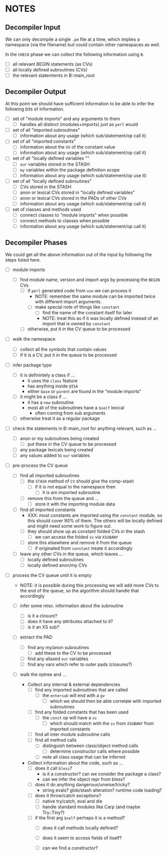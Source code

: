 <!----------------------------------------------------------------------------->
# NOTES
<!----------------------------------------------------------------------------->

## Decompiler Input

We can only decompile a single `.pm` file at a time, which implies a namespace
(via the filename) but could contain other namespaces as well.

In the `CHECK` phase we can collect the following information using `B`.

- [ ] all relevant BEGIN statements (as CVs)
- [ ] all locally defined subroutines (CVs)
- [ ] the relevant statemtents in B::main_root

## Decompiler Output

At this point we should have sufficient information to be able to infer the
following bits of information.

- [ ] set of "module imports" and any arguments to them
    - [ ] handles all distinct (modules+imports) just as `perl` would
- [ ] set of all "imported subroutines"
    - [ ] information about any usage (which sub/statement/op call it)
- [ ] set of all "imported constants"
    - [ ] information about the `SV` of the constant value
    - [ ] information about any usage (which sub/statement/op call it)
- [ ] set of all "locally defined variables ""
    - [ ] `our` variables stored in the STASH
    - [ ] `my` variables within the package definition scope
    - [ ] information about any usage (which sub/statement/op use it)
- [ ] set of all "locally defined subroutines"
    - [ ] CVs stored in the STASH
    - [ ] anon or lexical CVs stored in "locally defined variables"
    - [ ] anon or lexical CVs stored in the PADs of other CVs
    - [ ] information about any usage (which sub/statement/op call it)
- [ ] set of classes and methods used
    - [ ] connect classes to "module imports" when possible
    - [ ] connect methods to classes when possible
    - [ ] information about any usage (which sub/statement/op call it)

## Decompiler Phases

We could get all the above information out of the input by following the
steps listed here.

- [ ] module imports
    - [ ] find module name, version and import args by processing the `BEGIN` CVs
        - [ ] if `perl` generated code from `use` we can process it
            - NOTE: remember the same module can be imported twice with
                    different import arguments.
            - [ ] make special note of things like `constant`
                - [ ] find the name of the constant itself for later
                - NOTE: treat this as if it was locally defined instead of
                        an import that is owned by `constant`
        - [ ] otherwise, put it in the CV queue to be processed

- [ ] walk the namespace
    - [ ] collect all the symbols that contain values
    - [ ] if it is a CV, put it in the queue to be processed

- [ ] infer package type
    - [ ] it is definintely a class if ...
        - it uses the `class` feature
        - has anything inside `@ISA`
        - either `base` or `parent` are found in the "module imports"
    - [ ] it might be a class if ...
        - it has a `new` subroutine
        - most all of the subroutines have a `$self` lexical
            - often coming from sub arguments
    - [ ] otherwise treat it as a regular package

- [ ] check the statements in B::main_root for anything relevant, such as ...
    - [ ] anon or my subroutines being created
        - [ ] put these in the CV queue to be processed
    - [ ] any package lexicals being created
    - [ ] any values added to `our` variables

- [ ] pre-process the CV queue
    - [ ] find all imported subroutines
        - [ ] the `STASH` method of `CV` should give the comp-stash
            - [ ] if it is not equal to the namespace then
                - [ ] it is am imported subroutine
        - [ ] remove this from the queue and ...
            - [ ] store it with the importing module data
    - [ ] find all imported constants
        - XXX: most constants are imported using the `constant` module, so
               this should cover 90% of them. The others will be locally defined
               and might need some work to figure out.
        - [ ] they should show up as constant folded CVs in the stash
            - [ ] we can access the folded `sv` via `XSUBANY`
        - [ ] store this elsewhere and remove it from the queue
            - [ ] if originated from `constant` treate it accordingly
    - [ ] leave any other CVs in the queue, which leaves ...
        - [ ] locally defined subroutines
        - [ ] locally defined anon/my CVs

- [ ] process the CV queue until it is empty
    - NOTE: it is possible during this processing we will add more CVs to the
            end of the queue, so the algorithm should handle that accordingly

    - [ ] infer some misc. information about the subroutine
        - [ ] is it a closure?
        - [ ] does it have any attributes attached to it?
        - [ ] is it an XS sub?

    - [ ] extract the PAD
        - [ ] find any my/anon subroutines
            - [ ] add these to the CV to be processed
        - [ ] find any aliased `our` variables
        - [ ] find any vars which refer to outer pads (closures?)

    - [ ] walk the optree and ...

        - Collect any internal & external dependencies
            - [ ] find any imported subroutines that are called
                - [ ] the `entersub` will end with a `gv`
                    - [ ] which we should then be able correlate with imported subroutines
            - [ ] find any folded constants that has been used
                - [ ] the `const` op will have a `sv`
                    - [ ] which should match with the `sv` from `XSUBANY` from imported constants
            - [ ] find all inter module subroutine calls
            - [ ] find all method calls
                - [ ] distinguish between class/object method calls
                    - [ ] determine constructor calls where possible
                - [ ] note all class usage that can be inferred

        - Collect information about the code, such as ...
            - [ ] does it call `bless`?
                - is it a constructor? can we consider the package a class?
                - can we infer the object repr from bless?
            - [ ] does it do anything dangerous/unwise/tricky?
                - string evals? glob/stash alteration? runtime code loading?
            - [ ] does it throw/catch exceptions?
                - [ ] native try/catch, eval and die
                - [ ] handle standard modules like Carp (and maybe Try::Tiny?)
            - [ ] if the first arg `$self` perhaps it is a method?
                - [ ] does it call methods locally defined?
                - [ ] does it seem to access fields of itself?
                - [ ] can we find a constructor?








